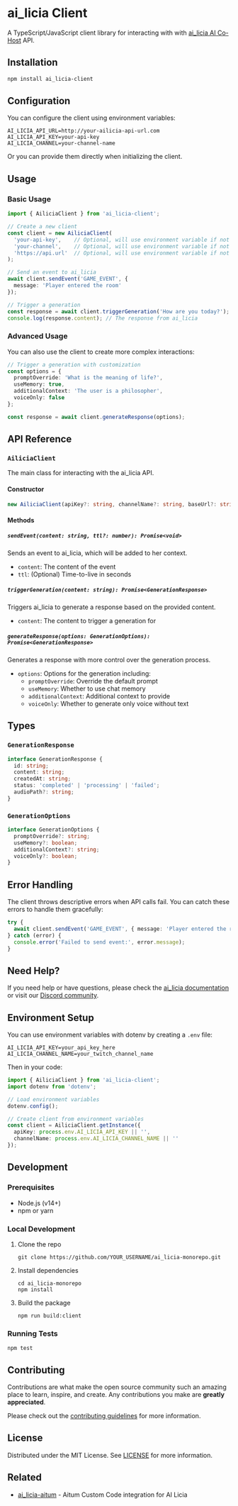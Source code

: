 # ai_licia Client

A TypeScript/JavaScript client library for interacting with with [ai_licia AI Co-Host](https://www.getailicia.com) API.

## Installation

```bash
npm install ai_licia-client
```

## Configuration

You can configure the client using environment variables:

```
AI_LICIA_API_URL=http://your-ailicia-api-url.com
AI_LICIA_API_KEY=your-api-key
AI_LICIA_CHANNEL=your-channel-name
```

Or you can provide them directly when initializing the client.

## Usage

### Basic Usage

```typescript
import { AiliciaClient } from 'ai_licia-client';

// Create a new client
const client = new AiliciaClient(
  'your-api-key',    // Optional, will use environment variable if not provided
  'your-channel',    // Optional, will use environment variable if not provided
  'https://api.url'  // Optional, will use environment variable if not provided
);

// Send an event to ai_licia
await client.sendEvent('GAME_EVENT', { 
  message: 'Player entered the room'
});

// Trigger a generation
const response = await client.triggerGeneration('How are you today?');
console.log(response.content); // The response from ai_licia
```

### Advanced Usage

You can also use the client to create more complex interactions:

```typescript
// Trigger a generation with customization
const options = {
  promptOverride: 'What is the meaning of life?',
  useMemory: true,
  additionalContext: 'The user is a philosopher',
  voiceOnly: false
};

const response = await client.generateResponse(options);
```

## API Reference

### `AiliciaClient`

The main class for interacting with the ai_licia API.

#### Constructor

```typescript
new AiliciaClient(apiKey?: string, channelName?: string, baseUrl?: string)
```

#### Methods

##### `sendEvent(content: string, ttl?: number): Promise<void>`

Sends an event to ai_licia, which will be added to her context.

- `content`: The content of the event
- `ttl`: (Optional) Time-to-live in seconds

##### `triggerGeneration(content: string): Promise<GenerationResponse>`

Triggers ai_licia to generate a response based on the provided content.

- `content`: The content to trigger a generation for

##### `generateResponse(options: GenerationOptions): Promise<GenerationResponse>`

Generates a response with more control over the generation process.

- `options`: Options for the generation including:
  - `promptOverride`: Override the default prompt
  - `useMemory`: Whether to use chat memory
  - `additionalContext`: Additional context to provide
  - `voiceOnly`: Whether to generate only voice without text

## Types

### `GenerationResponse`

```typescript
interface GenerationResponse {
  id: string;
  content: string;
  createdAt: string;
  status: 'completed' | 'processing' | 'failed';
  audioPath?: string;
}
```

### `GenerationOptions`

```typescript
interface GenerationOptions {
  promptOverride?: string;
  useMemory?: boolean;
  additionalContext?: string;
  voiceOnly?: boolean;
}
```

## Error Handling

The client throws descriptive errors when API calls fail. You can catch these errors to handle them gracefully:

```typescript
try {
  await client.sendEvent('GAME_EVENT', { message: 'Player entered the room' });
} catch (error) {
  console.error('Failed to send event:', error.message);
}
```

## Need Help?

If you need help or have questions, please check the [ai_licia documentation](https://ai-licia.com/docs) or visit our [Discord community](https://discord.gg/ailicia).

## Environment Setup

You can use environment variables with dotenv by creating a `.env` file:

```
AI_LICIA_API_KEY=your_api_key_here
AI_LICIA_CHANNEL_NAME=your_twitch_channel_name
```

Then in your code:

```typescript
import { AiliciaClient } from 'ai_licia-client';
import dotenv from 'dotenv';

// Load environment variables
dotenv.config();

// Create client from environment variables
const client = AiliciaClient.getInstance({
  apiKey: process.env.AI_LICIA_API_KEY || '',
  channelName: process.env.AI_LICIA_CHANNEL_NAME || ''
});
```

## Development

### Prerequisites

- Node.js (v14+)
- npm or yarn

### Local Development

1. Clone the repo
   ```
   git clone https://github.com/YOUR_USERNAME/ai_licia-monorepo.git
   ```
2. Install dependencies
   ```
   cd ai_licia-monorepo
   npm install
   ```
3. Build the package
   ```
   npm run build:client
   ```

### Running Tests

```
npm test
```

## Contributing

Contributions are what make the open source community such an amazing place to learn, inspire, and create. Any contributions you make are **greatly appreciated**.

Please check out the [contributing guidelines](../../CONTRIBUTING.md) for more information.

## License

Distributed under the MIT License. See [LICENSE](../../LICENSE) for more information.

## Related

- [ai_licia-aitum](../ai_licia-aitum) - Aitum Custom Code integration for AI Licia 